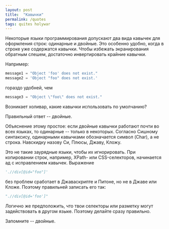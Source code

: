 ```yaml
---
layout: post
title:  "Кавычки"
permalink: /quotes
tags: quites holywar
---
```


Некоторые языки программирования допускают два вида кавычек для оформления
строк: одинарные и двойные. Это особенно удобно, когда в строке уже содержатся
кавычки. Чтобы избежать экранирования обратным слешем, достаточно инвертировать
крайние кавычки.

Например:

~~~python
message1 = "Object 'foo' does not exist."
message2 = 'Object "foo" does not exist.'
~~~

гораздо удобней, чем

~~~python
message3 = "Object \"foo\" does not exist."
~~~

Возникает холивар, какие кавычки использовать по умолчанию?

Правильный ответ -- двойные.

Объяснение этому простое: если двойные кавычки работают почти во всех языках, то
одинарные -- только в некоторых. Согласно Сишному синтаксису, одинарными
кавычками обозначается символ (Char), а не строка. Навскидку назову Си, Плюсы,
Джаву, Кложу.

Это не такие заурядные языки, чтобы их игнорировать. При копировании строк,
например, XPath- или CSS-селекторов, начинается ад с исправлением
кавычек. Выражение

~~~python
'.//div[@id="foo"]'
~~~

без проблем сработает в Джаваскрипте и Питоне, но не в Джаве или Кложе. Поэтому
правильней записать его так:

~~~python
".//div[@id='foo']"
~~~

Логично же предположить, что твои селекторы или разметку могут задействовать в
другом языке. Поэтому делайте сразу правильно.

Запомните -- двойные.
